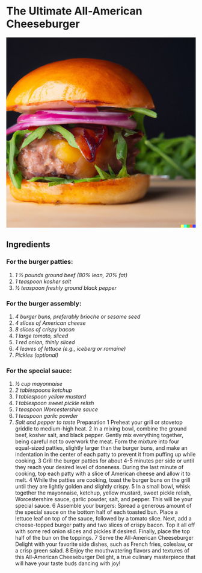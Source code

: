 # The Ultimate All-American Cheeseburger

![Cheeseburger](recipes/all_american_cheeseburger.jpg)

## Ingredients
### **For the burger patties:**
1. *1 ½ pounds ground beef (80% lean, 20% fat)*
2. *1 teaspoon kosher salt*
3. *½ teaspoon freshly ground black pepper*
### **For the burger assembly:**
1. *4 burger buns, preferably brioche or sesame seed*
2. *4 slices of American cheese*
3. *8 slices of crispy bacon*
4. *1 large tomato, sliced*
5. *1 red onion, thinly sliced*
6. *4 leaves of lettuce (e.g., iceberg or romaine)*
7. *Pickles (optional)*
### **For the special sauce:**
1. *½ cup mayonnaise*
2. *2 tablespoons ketchup*
3. *1 tablespoon yellow mustard*
4. *1 tablespoon sweet pickle relish*
5. *1 teaspoon Worcestershire sauce*
6. *1 teaspoon garlic powder*
7. *Salt and pepper to taste*
Preparation
1
Preheat your grill or stovetop griddle to medium-high heat.
2
In a mixing bowl, combine the ground beef, kosher salt, and black pepper. Gently mix everything together, being careful not to overwork the meat. Form the mixture into four equal-sized patties, slightly larger than the burger buns, and make an indentation in the center of each patty to prevent it from puffing up while cooking.
3
Grill the burger patties for about 4-5 minutes per side or until they reach your desired level of doneness. During the last minute of cooking, top each patty with a slice of American cheese and allow it to melt.
4
While the patties are cooking, toast the burger buns on the grill until they are lightly golden and slightly crispy.
5
In a small bowl, whisk together the mayonnaise, ketchup, yellow mustard, sweet pickle relish, Worcestershire sauce, garlic powder, salt, and pepper. This will be your special sauce.
6
Assemble your burgers: Spread a generous amount of the special sauce on the bottom half of each toasted bun. Place a lettuce leaf on top of the sauce, followed by a tomato slice. Next, add a cheese-topped burger patty and two slices of crispy bacon. Top it all off with some red onion slices and pickles if desired. Finally, place the top half of the bun on the toppings.
7
Serve the All-American Cheeseburger Delight with your favorite side dishes, such as French fries, coleslaw, or a crisp green salad.
8
Enjoy the mouthwatering flavors and textures of this All-American Cheeseburger Delight, a true culinary masterpiece that will have your taste buds dancing with joy!

